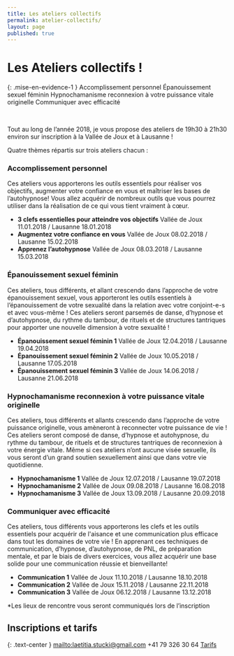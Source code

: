```yaml
---
title: Les ateliers collectifs
permalink: atelier-collectifs/
layout: page
published: true
---
```


# Les Ateliers collectifs !

{: .mise-en-evidence-1 }
Accomplissement personnel 
<i class="fa fa-envira" aria-hidden="true"></i> 
Épanouissement sexuel féminin 
<i class="fa fa-envira" aria-hidden="true"></i> 
Hypnochamanisme reconnexion à votre puissance vitale originelle 
<i class="fa fa-envira" aria-hidden="true"></i> 
Communiquer avec efficacité

<br/>

Tout au long de l’année 2018, je vous propose des ateliers de 19h30 à 21h30 environ sur inscription à la Vallée de Joux et à Lausanne ! 

Quatre thèmes répartis sur trois ateliers chacun :

### Accomplissement personnel

Ces ateliers vous apporterons les outils essentiels pour réaliser vos objectifs, augmenter votre confiance en vous et maîtriser les bases de l’autohypnose! Vous allez acquérir de nombreux outils que vous pourrez utiliser dans la réalisation de ce qui vous tient vraiment à cœur.

- <b>3 clefs essentielles pour atteindre vos objectifs</b>
Vallée de Joux 11.01.2018 / Lausanne 18.01.2018
- <b>Augmentez votre confiance en vous</b>
Vallée de Joux 08.02.2018 / Lausanne 15.02.2018
- <b>Apprenez l’autohypnose</b>
Vallée de Joux 08.03.2018 / Lausanne 15.03.2018


### Épanouissement sexuel féminin 


Ces ateliers, tous différents, et allant crescendo dans l’approche de votre épanouissement sexuel, vous apporteront les outils essentiels à l’épanouissement de votre sexualité dans la relation avec votre conjoint-e-s et avec vous-même ! Ces ateliers seront parsemés de danse, d’hypnose et d’autohypnose, du rythme du tambour, de rituels et de structures tantriques pour apporter une nouvelle dimension à votre sexualité !

- <b>Épanouissement sexuel féminin 1</b>
Vallée de Joux 12.04.2018 / Lausanne 19.04.2018
- <b>Épanouissement sexuel féminin 2</b>
Vallée de Joux 10.05.2018 / Lausanne 17.05.2018
- <b>Épanouissement sexuel féminin 3</b>
Vallée de Joux 14.06.2018 / Lausanne 21.06.2018


### Hypnochamanisme reconnexion à votre puissance vitale originelle


Ces ateliers, tous différents et allants crescendo dans l’approche de votre puissance originelle, vous amèneront à reconnecter votre puissance de vie ! Ces ateliers seront composé de danse, d’hypnose et autohypnose, du rythme du tambour, de rituels et de structures tantriques de reconnexion à votre énergie vitale. Même si ces ateliers n’ont aucune visée sexuelle, ils vous seront d’un grand soutien sexuellement ainsi que dans votre vie quotidienne.

- <b>Hypnochamanisme 1</b>
Vallée de Joux 12.07.2018 / Lausanne 19.07.2018
- <b>Hypnochamanisme 2</b>
Vallée de Joux 09.08.2018 / Lausanne 16.08.2018
- <b>Hypnochamanisme 3</b>
Vallée de Joux 13.09.2018 / Lausanne 20.09.2018


### Communiquer avec efficacité 


Ces ateliers, tous différents vous apporterons les clefs et les outils essentiels pour acquérir de l'aisance et une communication plus efficace dans tout les domaines de votre vie ! En apprenant ces techniques de communication, d’hypnose, d’autohypnose, de PNL, de préparation mentale, et par le biais de divers exercices, vous allez acquérir une base solide pour une communication réussie et bienveillante!


- <b>Communication 1</b>
Vallée de Joux 11.10.2018 / Lausanne 18.10.2018
- <b>Communication 2</b>
Vallée de Joux 15.11.2018 /  Lausanne 22.11.2018
- <b>Communication 3</b>
Vallée de Joux 06.12.2018 / Lausanne 13.12.2018

*Les lieux de rencontre vous seront communiqués lors de l’inscription

<!--

{% include ateliers.liquid %}

-->

## Inscriptions et tarifs

{: .text-center }
<mailto:laetitia.stucki@gmail.com>
<i class="fa fa-mobile"></i> +41 79 326 30 64
[Tarifs](http://laetitia-stucki.ch/tarifs/)
